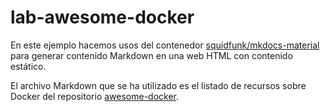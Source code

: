 # lab-awesome-docker

En este ejemplo hacemos usos del contenedor [squidfunk/mkdocs-material](https://hub.docker.com/r/squidfunk/mkdocs-material/) para generar contenido Markdown en una web HTML con contenido estático.

El archivo Markdown que se ha utilizado es el listado de recursos sobre Docker del repositorio [awesome-docker](https://github.com/veggiemonk/awesome-docker).